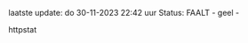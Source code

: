 laatste update: 
do 30-11-2023 22:42   uur 
Status: FAALT - geel - 
<div class="service Y">httpstat</div>